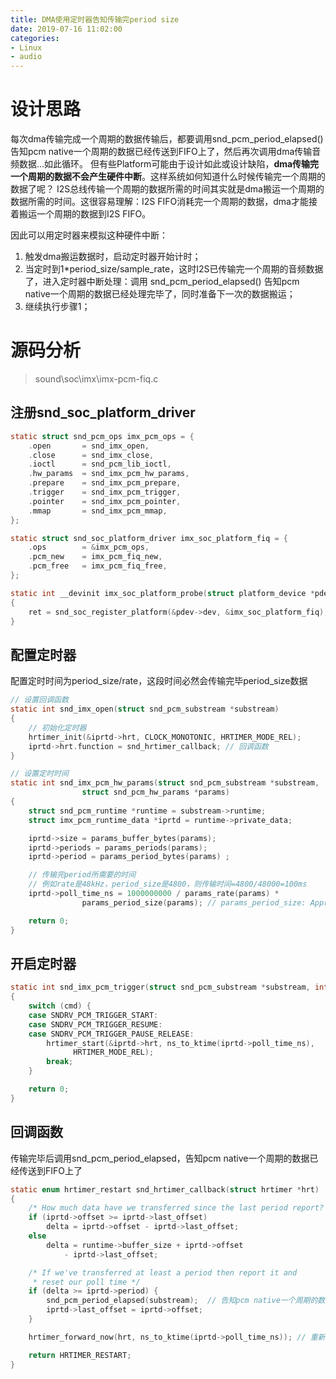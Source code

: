 ```yaml
---
title: DMA使用定时器告知传输完period size
date: 2019-07-16 11:02:00
categories:
- Linux
- audio
---
```


# 设计思路
每次dma传输完成一个周期的数据传输后，都要调用snd_pcm_period_elapsed()告知pcm native一个周期的数据已经传送到FIFO上了，然后再次调用dma传输音频数据...如此循环。
但有些Platform可能由于设计如此或设计缺陷，**dma传输完一个周期的数据不会产生硬件中断**。这样系统如何知道什么时候传输完一个周期的数据了呢？
I2S总线传输一个周期的数据所需的时间其实就是dma搬运一个周期的数据所需的时间。这很容易理解：I2S FIFO消耗完一个周期的数据，dma才能接着搬运一个周期的数据到I2S FIFO。

因此可以用定时器来模拟这种硬件中断：
1. 触发dma搬运数据时，启动定时器开始计时；
2. 当定时到1*period_size/sample_rate，这时I2S已传输完一个周期的音频数据了，进入定时器中断处理：调用 snd_pcm_period_elapsed() 告知pcm native一个周期的数据已经处理完毕了，同时准备下一次的数据搬运；
3. 继续执行步骤1；

<!--more-->
# 源码分析
> sound\soc\imx\imx-pcm-fiq.c

## 注册snd_soc_platform_driver
```c
static struct snd_pcm_ops imx_pcm_ops = {
	.open		= snd_imx_open,
	.close		= snd_imx_close,
	.ioctl		= snd_pcm_lib_ioctl,
	.hw_params	= snd_imx_pcm_hw_params,
	.prepare	= snd_imx_pcm_prepare,
	.trigger	= snd_imx_pcm_trigger,
	.pointer	= snd_imx_pcm_pointer,
	.mmap		= snd_imx_pcm_mmap,
};

static struct snd_soc_platform_driver imx_soc_platform_fiq = {
	.ops		= &imx_pcm_ops,
	.pcm_new	= imx_pcm_fiq_new,
	.pcm_free	= imx_pcm_fiq_free,
};

static int __devinit imx_soc_platform_probe(struct platform_device *pdev)
{
	ret = snd_soc_register_platform(&pdev->dev, &imx_soc_platform_fiq);
}
```

## 配置定时器
配置定时时间为period_size/rate，这段时间必然会传输完毕period_size数据
```c
// 设置回调函数
static int snd_imx_open(struct snd_pcm_substream *substream)
{
	// 初始化定时器
	hrtimer_init(&iprtd->hrt, CLOCK_MONOTONIC, HRTIMER_MODE_REL);
	iprtd->hrt.function = snd_hrtimer_callback;	// 回调函数
}

// 设置定时时间
static int snd_imx_pcm_hw_params(struct snd_pcm_substream *substream,
				struct snd_pcm_hw_params *params)
{
	struct snd_pcm_runtime *runtime = substream->runtime;
	struct imx_pcm_runtime_data *iprtd = runtime->private_data;

	iprtd->size = params_buffer_bytes(params);
	iprtd->periods = params_periods(params);
	iprtd->period = params_period_bytes(params) ;

	// 传输完period所需要的时间
	// 例如rate是48kHz，period_size是4800，则传输时间=4800/48000=100ms
	iprtd->poll_time_ns = 1000000000 / params_rate(params) *
				params_period_size(params);	// params_period_size: Approx frames between interrupts.

	return 0;
}
```
## 开启定时器
```c
static int snd_imx_pcm_trigger(struct snd_pcm_substream *substream, int cmd)
{
	switch (cmd) {
	case SNDRV_PCM_TRIGGER_START:
	case SNDRV_PCM_TRIGGER_RESUME:
	case SNDRV_PCM_TRIGGER_PAUSE_RELEASE:
		hrtimer_start(&iprtd->hrt, ns_to_ktime(iprtd->poll_time_ns),	// 开启定时器
		      HRTIMER_MODE_REL);
		break;
	}

	return 0;
}
```

## 回调函数
传输完毕后调用snd_pcm_period_elapsed，告知pcm native一个周期的数据已经传送到FIFO上了
```c
static enum hrtimer_restart snd_hrtimer_callback(struct hrtimer *hrt)
{
	/* How much data have we transferred since the last period report? */
	if (iprtd->offset >= iprtd->last_offset)
		delta = iprtd->offset - iprtd->last_offset;
	else
		delta = runtime->buffer_size + iprtd->offset
			- iprtd->last_offset;

	/* If we've transferred at least a period then report it and
	 * reset our poll time */
	if (delta >= iprtd->period) {
		snd_pcm_period_elapsed(substream);	// 告知pcm native一个周期的数据已经传送到FIFO上了
		iprtd->last_offset = iprtd->offset;
	}

	hrtimer_forward_now(hrt, ns_to_ktime(iprtd->poll_time_ns));	// 重新触发定时器

	return HRTIMER_RESTART;
}
```
